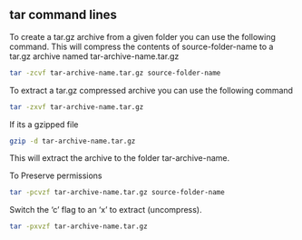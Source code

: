 

## tar command lines 

To create a tar.gz archive from a given folder you can use the following command. This will compress the contents of source-folder-name to a tar.gz 
archive named tar-archive-name.tar.gz

```bash
tar -zcvf tar-archive-name.tar.gz source-folder-name
```

To extract a tar.gz compressed archive you can use the following command

```bash
tar -zxvf tar-archive-name.tar.gz
```

If its a gzipped file

```bash
gzip -d tar-archive-name.tar.gz
```

This will extract the archive to the folder tar-archive-name.

To Preserve permissions

```bash
tar -pcvzf tar-archive-name.tar.gz source-folder-name
```

Switch the ‘c’ flag to an ‘x’ to extract (uncompress).

```bash
tar -pxvzf tar-archive-name.tar.gz
```
